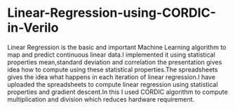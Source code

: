# Linear-Regression-using-CORDIC-in-Verilo
Linear Regression is the basic and important Machine Learning algorithm to map and predict continuous linear data.I implemented it using statistical properties mean,standard deviation and correlation the presentation gives idea how to compute using these statistical properties.The spreadsheets gives the idea what happens in each iteration of linear regression.I have uploaded the spreadsheets to compute linear regression using statistical properties and gradient descent.In this I used CORDIC algorithm to compute multiplication and division which reduces hardware requirement.
